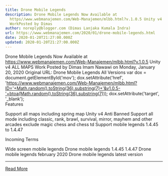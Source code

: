 ```yaml
---
title: Drone Mobile Legends
description: Drone Mobile Legends Now Available at
  https//www.webmanajemen.com/Web-Manajemen/mlbb.html?v.1.0.5 Unity v4 ALL MAPS
  WorkPosted by Dimas
author: noreply@blogger.com (Dimas Lanjaka Kumala Indra)
url: https://www.webmanajemen.com/2020/01/drone-mobile-legends.html
date: 2020-01-20T21:27:00.000Z
updated: 2020-01-20T21:27:00.000Z
---
```


Drone Mobile Legends Now Available at https://www.webmanajemen.com/Web-Manajemen/mlbb.html?v.1.0.5 Unity v4 ALL MAPS Work
Posted by Dimas Imam Nawawi on Monday, January 20, 2020
Original URL: Drone Mobile Legends All Versions
var dox = document.getElementById('mov'); dox.setAttribute('href', 'https://www.webmanajemen.com/Web-Manajemen/mlbb.html?ID='+Math.random().toString(36).substring(7)+'&v1.0.5-'+btoa(Math.random().toString(36).substring(7))); dox.setAttribute('target', '_blank');  
Features

Support all maps including spring map
Unity v4
Anti Banned
Support all mode including classic, rank, brawl, survival, mirror, mayhem and other arcades exclude magic chess and chess td
Support mobile legends 1.4.45 to 1.4.47

Incoming Terms

Wide screen mobile legends
Drone mobile legends 1.4.45 1.4.47
Drone mobile legends february 2020
Drone mobile legends latest version<hr/> <a href="https://www.webmanajemen.com/2020/01/drone-mobile-legends.html" rel="follow" class="button" id="read-more">Read More</a>